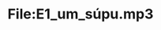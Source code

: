 ---
title: File:E1_um_súpu.mp3
recording of: um súpu
reading speed: slow
speaker: E
license: CC0
---